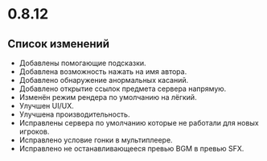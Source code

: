# 0.8.12

## Список изменений

- Добавлены помогающие подсказки.
- Добавлена возможность нажать на имя автора.
- Добавлено обнаружение анормальных касаний.
- Добавлено открытие ссылок предмета сервера напрямую.
- Изменён режим рендера по умолчанию на лёгкий.
- Улучшен UI/UX.
- Улучшена производительность.
- Исправлены сервера по умолчанию которые не работали для новых игроков.
- Исправлено условие гонки в мультиплеере.
- Исправлено не останавливающееся превью BGM в превью SFX.
